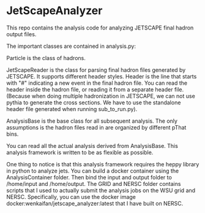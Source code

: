 # JetScapeAnalyzer

This repo contains the analysis code for analyzing JETSCAPE final hadron output files. 

The important classes are contained in analysis.py:

Particle is the class of hadrons. 

JetScapeReader is the class for parsing final hadron files generated by JETSCAPE. It supports different header styles. Header is the line that starts with "#" indicating a new event in the final hadron file. You can read the header inside the hadron file, or reading it from a separate header file. (Because when doing multiple hadronization in JETSCAPE, we can not use pythia to generate the cross sections. We have to use the standalone header file generated when running sub_to_run.py). 

AnalysisBase is the base class for all subsequent analysis. The only assumptions is the hadron files read in are organized by different pThat bins. 

You can read all the actual analysis derived from AnalysisBase. This analysis framework is written to be as flexible as possible. 

One thing to notice is that this analysis framework requires the heppy library in python to analyze jets. You can build a docker container using the AnalysisContainer folder. Then bind the input and output folder to /home/input and /home/output. The GRID and NERSC folder contains scripts that I used to actually submit the analysis jobs on the WSU grid and NERSC. Specifically, you can use the docker image docker:wenkaifan/jetscape_analyzer:latest that I have built on NERSC. 